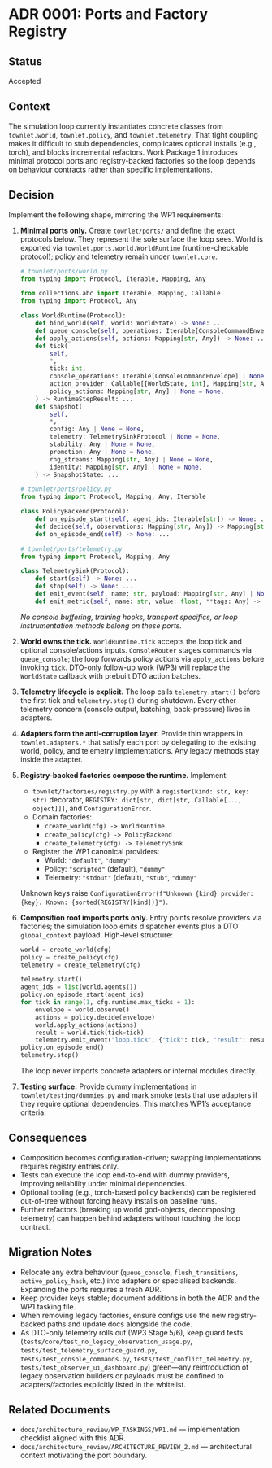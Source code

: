# ADR 0001: Ports and Factory Registry

## Status

Accepted

## Context

The simulation loop currently instantiates concrete classes from `townlet.world`, `townlet.policy`, and `townlet.telemetry`. That tight coupling makes it difficult to stub dependencies, complicates optional installs (e.g., torch), and blocks incremental refactors. Work Package 1 introduces minimal protocol ports and registry-backed factories so the loop depends on behaviour contracts rather than specific implementations.

## Decision

Implement the following shape, mirroring the WP1 requirements:

1. **Minimal ports only.** Create `townlet/ports/` and define the exact protocols below. They represent the sole surface the loop sees. World is exported via `townlet.ports.world.WorldRuntime` (runtime-checkable protocol); policy and telemetry remain under `townlet.core`.

   ```python
   # townlet/ports/world.py
   from typing import Protocol, Iterable, Mapping, Any

   from collections.abc import Iterable, Mapping, Callable
   from typing import Protocol, Any

   class WorldRuntime(Protocol):
       def bind_world(self, world: WorldState) -> None: ...
       def queue_console(self, operations: Iterable[ConsoleCommandEnvelope]) -> None: ...
       def apply_actions(self, actions: Mapping[str, Any]) -> None: ...
       def tick(
           self,
           *,
           tick: int,
           console_operations: Iterable[ConsoleCommandEnvelope] | None = None,
           action_provider: Callable[[WorldState, int], Mapping[str, Any]] | None = None,
           policy_actions: Mapping[str, Any] | None = None,
       ) -> RuntimeStepResult: ...
       def snapshot(
           self,
           *,
           config: Any | None = None,
           telemetry: TelemetrySinkProtocol | None = None,
           stability: Any | None = None,
           promotion: Any | None = None,
           rng_streams: Mapping[str, Any] | None = None,
           identity: Mapping[str, Any] | None = None,
       ) -> SnapshotState: ...
   ```

   ```python
   # townlet/ports/policy.py
   from typing import Protocol, Mapping, Any, Iterable

   class PolicyBackend(Protocol):
       def on_episode_start(self, agent_ids: Iterable[str]) -> None: ...
       def decide(self, observations: Mapping[str, Any]) -> Mapping[str, Any]: ...
       def on_episode_end(self) -> None: ...
   ```

   ```python
   # townlet/ports/telemetry.py
   from typing import Protocol, Mapping, Any

   class TelemetrySink(Protocol):
       def start(self) -> None: ...
       def stop(self) -> None: ...
       def emit_event(self, name: str, payload: Mapping[str, Any] | None = None) -> None: ...
       def emit_metric(self, name: str, value: float, **tags: Any) -> None: ...
   ```

   *No console buffering, training hooks, transport specifics, or loop instrumentation methods belong on these ports.*

2. **World owns the tick.** `WorldRuntime.tick` accepts the loop tick and optional console/actions inputs. `ConsoleRouter` stages commands via `queue_console`; the loop forwards policy actions via `apply_actions` before invoking `tick`. DTO-only follow-up work (WP3) will replace the `WorldState` callback with prebuilt DTO action batches.

3. **Telemetry lifecycle is explicit.** The loop calls `telemetry.start()` before the first tick and `telemetry.stop()` during shutdown. Every other telemetry concern (console output, batching, back-pressure) lives in adapters.

4. **Adapters form the anti-corruption layer.** Provide thin wrappers in `townlet.adapters.*` that satisfy each port by delegating to the existing world, policy, and telemetry implementations. Any legacy methods stay inside the adapter.

5. **Registry-backed factories compose the runtime.** Implement:

   - `townlet/factories/registry.py` with a `register(kind: str, key: str)` decorator, `REGISTRY: dict[str, dict[str, Callable[..., object]]]`, and `ConfigurationError`.
   - Domain factories:
     * `create_world(cfg) -> WorldRuntime`
     * `create_policy(cfg) -> PolicyBackend`
     * `create_telemetry(cfg) -> TelemetrySink`
   - Register the WP1 canonical providers:
     * World: `"default"`, `"dummy"`
     * Policy: `"scripted"` (default), `"dummy"`
     * Telemetry: `"stdout"` (default), `"stub"`, `"dummy"`

   Unknown keys raise `ConfigurationError(f"Unknown {kind} provider: {key}. Known: {sorted(REGISTRY[kind])}")`.

6. **Composition root imports ports only.** Entry points resolve providers via factories; the simulation loop emits dispatcher events plus a DTO `global_context` payload. High-level structure:

   ```python
   world = create_world(cfg)
   policy = create_policy(cfg)
   telemetry = create_telemetry(cfg)

   telemetry.start()
   agent_ids = list(world.agents())
   policy.on_episode_start(agent_ids)
   for tick in range(1, cfg.runtime.max_ticks + 1):
       envelope = world.observe()
       actions = policy.decide(envelope)
       world.apply_actions(actions)
       result = world.tick(tick=tick)
       telemetry.emit_event("loop.tick", {"tick": tick, "result": result})
   policy.on_episode_end()
   telemetry.stop()
   ```

   The loop never imports concrete adapters or internal modules directly.

7. **Testing surface.** Provide dummy implementations in `townlet/testing/dummies.py` and mark smoke tests that use adapters if they require optional dependencies. This matches WP1’s acceptance criteria.

## Consequences

- Composition becomes configuration-driven; swapping implementations requires registry entries only.
- Tests can execute the loop end-to-end with dummy providers, improving reliability under minimal dependencies.
- Optional tooling (e.g., torch-based policy backends) can be registered out-of-tree without forcing heavy installs on baseline runs.
- Further refactors (breaking up world god-objects, decomposing telemetry) can happen behind adapters without touching the loop contract.

## Migration Notes

- Relocate any extra behaviour (`queue_console`, `flush_transitions`, `active_policy_hash`, etc.) into adapters or specialised backends. Expanding the ports requires a fresh ADR.
- Keep provider keys stable; document additions in both the ADR and the WP1 tasking file.
- When removing legacy factories, ensure configs use the new registry-backed paths and update docs alongside the code.
- As DTO-only telemetry rolls out (WP3 Stage 5/6), keep guard tests (`tests/core/test_no_legacy_observation_usage.py`, `tests/test_telemetry_surface_guard.py`, `tests/test_console_commands.py`, `tests/test_conflict_telemetry.py`, `tests/test_observer_ui_dashboard.py`) green—any reintroduction of legacy observation builders or payloads must be confined to adapters/factories explicitly listed in the whitelist.

## Related Documents

- `docs/architecture_review/WP_TASKINGS/WP1.md` — implementation checklist aligned with this ADR.
- `docs/architecture_review/ARCHITECTURE_REVIEW_2.md` — architectural context motivating the port boundary.
